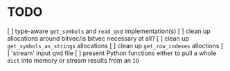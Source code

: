 # TODO
[ ] type-aware `get_symbols` and `read_qvd` implementation(s) 
[ ] clean up allocations around bitvec/is bitvec necessary at all?
[ ] clean up `get_symbols_as_strings` allocations
[ ] clean up `get_row_indexes` alloctions
[ ] 'stream' input qvd file
[ ] present Python functions either to pull a whole `dict` into memory or stream 
    results from an `IO`
